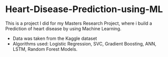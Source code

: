 # Heart-Disease-Prediction-using-ML

This is a project I did for my Masters Research Project, where i build a Prediction of heart disease by using Machine Learning.

* Data was taken from the Kaggle dataset
* Algorithms used: Logistic Regression, SVC, Gradient Boosting, ANN, LSTM, Random Forest Models.

